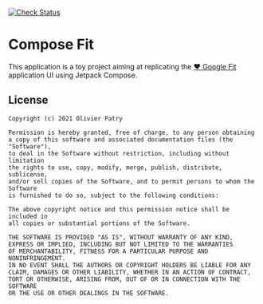 [![Check Status](https://github.com/opatry/jetpack-compose-google-fit-clone/workflows/Check/badge.svg)](https://github.com/opatry/jetpack-compose-google-fit-clone/actions/workflows/Check.yaml)

# Compose Fit

This application is a toy project aiming at replicating the [❤️ Google Fit](https://www.google.com/fit/) application UI using Jetpack Compose.


## License

```
Copyright (c) 2021 Olivier Patry

Permission is hereby granted, free of charge, to any person obtaining
a copy of this software and associated documentation files (the "Software"),
to deal in the Software without restriction, including without limitation
the rights to use, copy, modify, merge, publish, distribute, sublicense,
and/or sell copies of the Software, and to permit persons to whom the Software
is furnished to do so, subject to the following conditions:

The above copyright notice and this permission notice shall be included in
all copies or substantial portions of the Software.

THE SOFTWARE IS PROVIDED "AS IS", WITHOUT WARRANTY OF ANY KIND,
EXPRESS OR IMPLIED, INCLUDING BUT NOT LIMITED TO THE WARRANTIES
OF MERCHANTABILITY, FITNESS FOR A PARTICULAR PURPOSE AND NONINFRINGEMENT.
IN NO EVENT SHALL THE AUTHORS OR COPYRIGHT HOLDERS BE LIABLE FOR ANY
CLAIM, DAMAGES OR OTHER LIABILITY, WHETHER IN AN ACTION OF CONTRACT,
TORT OR OTHERWISE, ARISING FROM, OUT OF OR IN CONNECTION WITH THE SOFTWARE
OR THE USE OR OTHER DEALINGS IN THE SOFTWARE.
```
